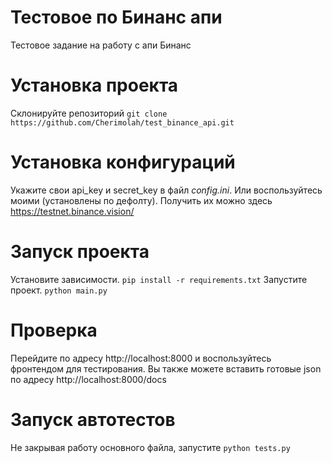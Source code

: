 # Тестовое по Бинанс апи
Тестовое задание на работу с апи Бинанс

# Установка проекта

Склонируйте репозиторий
`git clone https://github.com/Cherimolah/test_binance_api.git`

# Установка конфигураций

Укажите свои api_key и secret_key в файл *config.ini*.
Или воспользуйтесь моими (установлены по дефолту).
Получить их можно здесь https://testnet.binance.vision/


# Запуск проекта
Установите зависимости.
`pip install -r requirements.txt`
Запустите проект.
`python main.py`

# Проверка
Перейдите по адресу http://localhost:8000 и воспользуйтесь фронтендом для тестирования.
Вы также можете вставить готовые json по адресу http://localhost:8000/docs

# Запуск автотестов
Не закрывая работу основного файла, запустите 
`python tests.py`


